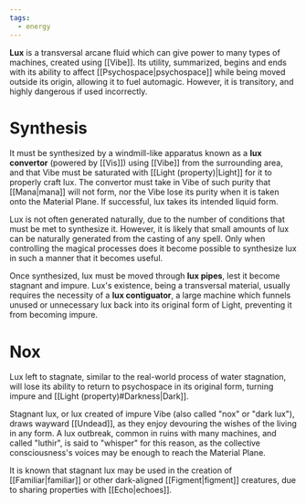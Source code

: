 ```yaml
---
tags:
  - energy
---
```


**Lux** is a transversal arcane fluid which can give power to many types of machines, created using [[Vibe]]. Its utility, summarized, begins and ends with its ability to affect [[Psychospace|psychospace]] while being moved outside its origin, allowing it to fuel automagic. However, it is transitory, and highly dangerous if used incorrectly.

# Synthesis
It must be synthesized by a windmill-like apparatus known as a **lux convertor** (powered by [[Vis]]) using [[Vibe]] from the surrounding area, and that Vibe must be saturated with [[Light (property)|Light]] for it to properly craft lux. The convertor must take in Vibe of such purity that [[Mana|mana]] will not form, nor the Vibe lose its purity when it is taken onto the Material Plane. If successful, lux takes its intended liquid form.

Lux is not often generated naturally, due to the number of conditions that must be met to synthesize it. However, it is likely that small amounts of lux can be naturally generated from the casting of any spell. Only when controlling the magical processes does it become possible to synthesize lux in such a manner that it becomes useful.

Once synthesized, lux must be moved through **lux pipes**, lest it become stagnant and impure. Lux's existence, being a transversal material, usually requires the necessity of a **lux contiguator**, a large machine which funnels unused or unnecessary lux back into its original form of Light, preventing it from becoming impure.

# Nox
Lux left to stagnate, similar to the real-world process of water stagnation, will lose its ability to return to psychospace in its original form, turning impure and [[Light (property)#Darkness|Dark]].

Stagnant lux, or lux created of impure Vibe (also called "nox" or "dark lux"), draws wayward [[Undead]], as they enjoy devouring the wishes of the living in any form. A lux outbreak, common in ruins with many machines, and called "luthir", is said to "whisper" for this reason, as the collective consciousness's voices may be enough to reach the Material Plane.

It is known that stagnant lux may be used in the creation of [[Familiar|familiar]] or other dark-aligned [[Figment|figment]] creatures, due to sharing properties with [[Echo|echoes]].